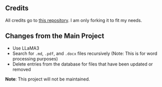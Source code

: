 ## Credits
All credits go to [this repository](https://github.com/pixegami/rag-tutorial-v2/tree/main). I am only forking it to fit my needs.

## Changes from the Main Project
- Use LLaMA3
- Search for `.md`, `.pdf`, and `.docx` files recursively (Note: This is for word processing purposes)
- Delete entries from the database for files that have been updated or removed

**Note**: This project will not be maintained.
